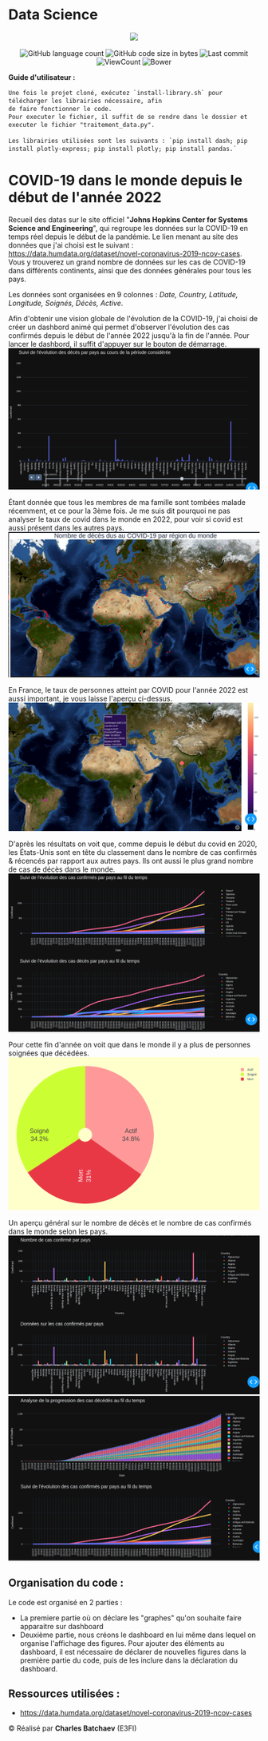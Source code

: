 # Data Science

<p align="center"><a href="https:/laravel.com" target="_blanc"><img src="https://upload.wikimedia.org/wikipedia/commons/c/c3/Python-logo-notext.svg" width="100"></a></p>
<p align="center"> 
<img alt="GitHub language count" src="https://img.shields.io/github/languages/count/charlesbchv/covid-dans-le-monde-depuis-debut-2022">
<img alt="GitHub code size in bytes" src="https://img.shields.io/github/languages/code-size/charlesbchv/covid-dans-le-monde-depuis-debut-2022">
<img alt="Last commit" src="https://img.shields.io/github/last-commit/charlesbchv/covid-dans-le-monde-depuis-debut-2022">
<img alt="ViewCount" src="https://views.whatilearened.today/views/github/charlesbchv/covid-dans-le-monde-depuis-debut-2022.svg">
<img alt="Bower" src="https://img.shields.io/bower/l/space">
</p>


**Guide d'utilisateur :**
```
Une fois le projet cloné, exécutez `install-library.sh` pour télécharger les librairies nécessaire, afin
de faire fonctionner le code.
Pour executer le fichier, il suffit de se rendre dans le dossier et executer le fichier "traitement_data.py".

Les librairies utilisées sont les suivants : `pip install dash; pip install plotly-express; pip install plotly; pip install pandas.`
```

# COVID-19 dans le monde depuis le début de l'année 2022

Recueil des datas sur le site officiel "**Johns Hopkins Center for Systems Science and Engineering**", qui regroupe les données sur la COVID-19 en temps réel depuis le début de la pandémie. Le lien menant au site des données que j'ai choisi est le suivant : https://data.humdata.org/dataset/novel-coronavirus-2019-ncov-cases. Vous y trouverez un grand nombre de données sur les cas de COVID-19 dans différents continents, ainsi que des données générales pour tous les pays.

Les données sont organisées en 9 colonnes : *Date, Country, Latitude, Longitude, Soignés, Décès, Active*.



Afin d'obtenir une vision globale de l'évolution de la COVID-19, j'ai choisi de créer un dashbord animé qui permet d'observer l'évolution des cas confirmés depuis le début de l'année 2022 jusqu'à la fin de l'année. Pour lancer le dashbord, il suffit d'appuyer sur le bouton de démarrage.
![play](./ressources/play.png)



Étant donnée que tous les membres de ma famille sont tombées malade récemment, et ce pour la 3ème fois. Je me suis dit pourquoi ne pas analyser le taux de covid dans le monde en 2022, pour voir si covid est aussi présent dans les autres pays. 
![map_2](./ressources/map_2.png)



En France, le taux de personnes atteint par COVID pour l'année 2022 est aussi important, je vous laisse l'aperçu ci-dessus. 
![map_1](./ressources/map_1.png)



D'après les résultats on voit que, comme depuis le début du covid en 2020, les États-Unis sont en tête du classement dans le nombre de cas confirmés & récencés par rapport aux autres pays. Ils ont aussi le plus grand nombre de cas de décès dans le monde. 
![somme](./ressources/somme.png)



Pour cette fin d'année on voit que dans le monde il y a plus de personnes soignées que décédées. 
![fromage](./ressources/fromage.png)



Un aperçu général sur le nombre de décès et le nombre de cas confirmés dans le monde selon les pays.
![confirme_death](./ressources/confirme_death.png)
![analyse](./ressources/analyse.png)


## Organisation du code :

Le code est organisé en 2 parties  :

-  La premiere partie où on déclare les "graphes" qu'on souhaite faire apparaitre sur dashboard
-  Deuxième partie, nous créons le dashboard en lui même dans lequel on organise l'affichage des figures.
  Pour ajouter des éléments au dashboard, il est nécessaire de déclarer de nouvelles figures dans la première partie du code, puis de les inclure dans la déclaration du dashboard.

## Ressources utilisées :

- https://data.humdata.org/dataset/novel-coronavirus-2019-ncov-cases

© Réalisé par **Charles Batchaev** (E3FI)
